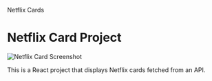 Netflix Cards
# Netflix Card Project

![Netflix Card Screenshot](https://raw.githubusercontent.com/Om-Thakkar/Netflix-Card/main/src/assets/netflixcard.png)

This is a React project that displays Netflix cards fetched from an API.
